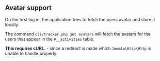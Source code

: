 ## Avatar support

On the first log in, the application tries to fetch the users avatar and store it locally.

The command `cli/tracker.php get avatars` will fetch the avatars for the users that appear in the `#__activities` table.

**This requires cURL.** - since a redirect is made which `Joomla\Http\Http` is unable to handle properly.
